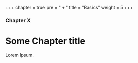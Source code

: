 +++
chapter = true
pre = "<b> + </b>"
title = "Basics"
weight = 5
+++

### Chapter X

# Some Chapter title

Lorem Ipsum.